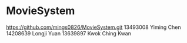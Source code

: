# MovieSystem
https://github.com/mings0826/MovieSystem.git
13493008 Yiming Chen
14208639 Longji Yuan
13639897 Kwok Ching Kwan

